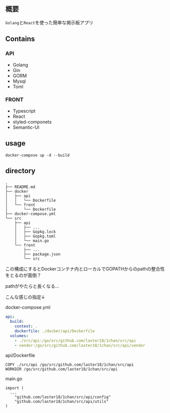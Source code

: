 ## 概要

`Golang`と`React`を使った簡単な掲示板アプリ

## Contains

### API

- Golang
- Gin
- GORM
- Mysql
- Toml

### FRONT

- Typescript
- React
- styled-componets
- Semantic-UI

## usage

```
docker-compose up -d --build
```

## directory

```
.
├── README.md
├── docker
│   ├── api
│   │   └── Dockerfile
│   └── front
│       └── Dockerfile
├── docker-compose.yml
└── src
    ├── api
    │   ├── ...
    │   ├── Gopkg.lock
    │   ├── Gopkg.toml
    │   └── main.go
    └── front
        ├── ...
        ├── package.json
        └── src
```

この構成にするとDockerコンテナ内とローカルでGOPATHからのpathの整合性をとるのが面倒？

pathがやたらと長くなる...

こんな感じの指定↓

docker-compose.yml
```yml
api:
  build:
    context: .
    dockerfile: ./docker/api/Dockerfile
  volumes:
    - ./src/api:/go/src/github.com/laster18/1chan/src/api
    - vendor:/go/src/github.com/laster18/1chan/src/api/vendor
```

api/Dockerfile
```
COPY ./src/api /go/src/github.com/laster18/1chan/src/api
WORKDIR /go/src/github.com/laster18/1chan/src/api
```

main.go

```golang
import (
  ...
	"github.com/laster18/1chan/src/api/config"
	"github.com/laster18/1chan/src/api/utils"
)
```